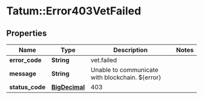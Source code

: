 # Tatum::Error403VetFailed

## Properties
Name | Type | Description | Notes
------------ | ------------- | ------------- | -------------
**error_code** | **String** | vet.failed | 
**message** | **String** | Unable to communicate with blockchain. ${error} | 
**status_code** | [**BigDecimal**](BigDecimal.md) | 403 | 

